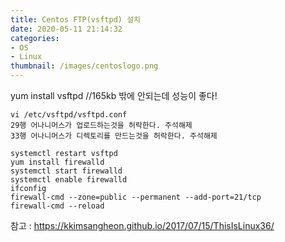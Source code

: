 ```yaml
---
title: Centos FTP(vsftpd) 설치
date: 2020-05-11 21:14:32
categories:
- OS
- Linux
thumbnail: /images/centoslogo.png
---
```


yum install vsftpd   //165kb 밖에 안되는데 성능이 좋다!
```
vi /etc/vsftpd/vsftpd.conf
29행 어나니머스가 업로드하는것을 허락한다. 주석해제
33행 어나니머스가 디렉토리를 만드는것을 허락한다. 주석해제

systemctl restart vsftpd
yum install firewalld
systemctl start firewalld
systemctl enable firewalld
ifconfig
firewall-cmd --zone=public --permanent --add-port=21/tcp
firewall-cmd --reload
```







참고 : https://kkimsangheon.github.io/2017/07/15/ThisIsLinux36/
